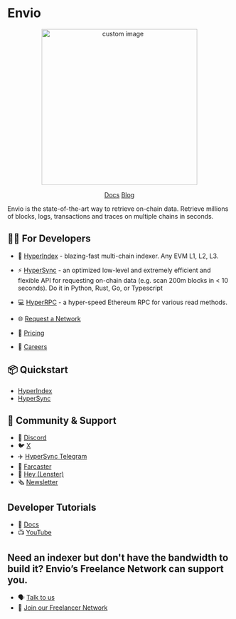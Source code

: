 # Envio
<p align="center">
  <img width="350" src="https://github.com/enviodev/.github/assets/82444671/602e8a3a-0ba7-46fc-b482-d77d016441d6" alt=" custom image"/>
<p align="center">
<a href="https://docs.envio.dev/docs/overview"> Docs</a>
<a href="https://docs.envio.dev/blog"> Blog</a>


Envio is the state-of-the-art way to retrieve on-chain data. Retrieve millions of blocks, logs, transactions and traces on multiple chains in seconds. 

## 👩‍💻 For Developers
- 📖 [HyperIndex](https://docs.envio.dev/docs/HyperIndex/hyperindex-basics) - blazing-fast multi-chain indexer. Any EVM L1, L2, L3.
- ⚡ [HyperSync](https://docs.envio.dev/docs/HyperSync/overview) - an optimized low-level and extremely efficient and flexible API for requesting on-chain data (e.g. scan 200m blocks in < 10 seconds). Do it in Python, Rust, Go, or Typescript
- 💻 [HyperRPC](https://docs.envio.dev/docs/HyperSync/overview-hyperrpc) - a hyper-speed Ethereum RPC for various read methods.

  

- 🌐 [Request a Network](https://discord.com/invite/fztEvj79m3)
- 💸 [Pricing](https://docs.envio.dev/docs/HyperIndex/hosted-service-billing)
- 👷 [Careers](https://envio-dev.notion.site/Careers-2d40d8ee1ea54ed9ad229bec2e408892)


## 📦 Quickstart
- [HyperIndex](https://docs.envio.dev/docs/HyperIndex/contract-import)
- [HyperSync](https://docs.envio.dev/docs/HyperSync/overview)


## 🤝 Community & Support
- 👾 [Discord](https://discord.com/invite/Q9qt8gZ2fX)
- 🐦 [X](https://twitter.com/envio_indexer)
- ✈️ [HyperSync Telegram](https://t.me/+kAIGElzPjApiMjI0)
- 🏰 [Farcaster](https://warpcast.com/envio)
- 👋 [Hey (Lenster)](https://hey.xyz/u/envio)
- 🗞️ [Newsletter](https://envio.beehiiv.com/subscribe?utm_source=envio.beehiiv.com&utm_medium=newsletter&utm_campaign=new-post)

## Developer Tutorials
- 📖 [Docs](https://docs.envio.dev/docs/HyperIndex/tutorial-op-bridge-deposits)
- 📺 [YouTube](https://www.youtube.com/@envio_indexer)

## Need an indexer but don't have the bandwidth to build it? Envio’s Freelance Network can support you.
- 🗣️ [Talk to us](https://discord.com/invite/Q9qt8gZ2fX)
- 🧠 [Join our Freelancer Network](https://noteforms.com/forms/envio-freelancer-network-u9zqbv)
